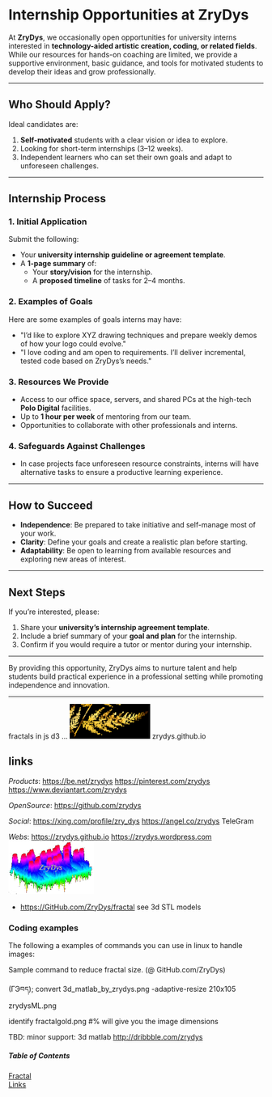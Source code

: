 # Internship Opportunities at ZryDys  

At **ZryDys**, we occasionally open opportunities for university interns interested in **technology-aided artistic creation, coding, or related fields**. While our resources for hands-on coaching are limited, we provide a supportive environment, basic guidance, and tools for motivated students to develop their ideas and grow professionally.  

---

## **Who Should Apply?**  

Ideal candidates are:  
1. **Self-motivated** students with a clear vision or idea to explore.  
2. Looking for short-term internships (3–12 weeks).  
3. Independent learners who can set their own goals and adapt to unforeseen challenges.  

---

## **Internship Process**  

### **1. Initial Application**  
Submit the following:  
- Your **university internship guideline or agreement template**.  
- A **1-page summary** of:  
  - Your **story/vision** for the internship.  
  - A **proposed timeline** of tasks for 2–4 months.  

### **2. Examples of Goals**  
Here are some examples of goals interns may have:  
- "I’d like to explore XYZ drawing techniques and prepare weekly demos of how your logo could evolve."  
- "I love coding and am open to requirements. I’ll deliver incremental, tested code based on ZryDys’s needs."  

### **3. Resources We Provide**  
- Access to our office space, servers, and shared PCs at the high-tech **Polo Digital** facilities.  
- Up to **1 hour per week** of mentoring from our team.  
- Opportunities to collaborate with other professionals and interns.  

### **4. Safeguards Against Challenges**  
- In case projects face unforeseen resource constraints, interns will have alternative tasks to ensure a productive learning experience.  

---

## **How to Succeed**  

- **Independence**: Be prepared to take initiative and self-manage most of your work.  
- **Clarity**: Define your goals and create a realistic plan before starting.  
- **Adaptability**: Be open to learning from available resources and exploring new areas of interest.  

---

## **Next Steps**  

If you’re interested, please:  
1. Share your **university’s internship agreement template**.  
2. Include a brief summary of your **goal and plan** for the internship.  
3. Confirm if you would require a tutor or mentor during your internship.

---

By providing this opportunity, ZryDys aims to nurture talent and help students build practical experience in a professional setting while promoting independence and innovation.

---



fractals in js d3 ... ![logo](fractalgold.png) zrydys.github.io

## links

*Products*: https://be.net/zrydys https://pinterest.com/zrydys https://www.deviantart.com/zrydys

*OpenSource*: https://github.com/zrydys

*Social*:  https://xing.com/profile/zry_dys  https://angel.co/zrydys  TeleGram

*Webs*: https://zrydys.github.io   https://zrydys.wordpress.com  ![logo](zrydysML.png)


- https://GitHub.com/ZryDys/fractal see 3d STL models


### Coding examples

The following a examples of commands you can use in linux to handle images:

Sample command to reduce fractal size. (@ GitHub.com/ZryDys)
  
   (ГЭབད); convert 3d_matlab_by_zrydys.png -adaptive-resize 210x105 zrydysML.png 
   
identify fractalgold.png   #% will give you the image dimensions


TBD: minor support:  3d matlab  http://dribbble.com/zrydys   



##### Table of Contents  
[Fractal](#fractal)  
[Links](#links)  
